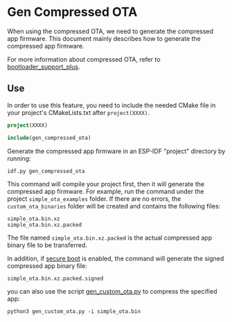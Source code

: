 # Gen Compressed OTA

When using the compressed OTA, we need to generate the compressed app firmware. This document mainly describes how to generate the compressed app firmware.

For more information about compressed OTA, refer to [bootloader_support_plus](https://github.com/espressif/esp-iot-solution/tree/master/components/bootloader_support_plus).

## Use
In order to use this feature, you need to include the needed CMake file in your project's CMakeLists.txt after `project(XXXX)`.

```cmake
project(XXXX)

include(gen_compressed_ota)
```

Generate the compressed app firmware in an ESP-IDF "project" directory by running:

```plaintext
idf.py gen_compressed_ota
```

This command will compile your project first, then it will generate the compressed app firmware. For example, run the command under the project `simple_ota_examples` folder. If there are no errors, the `custom_ota_binaries` folder will be created and contains the following files:

```plaintext
simple_ota.bin.xz  
simple_ota.bin.xz.packed
```

The file named `simple_ota.bin.xz.packed` is the actual compressed app binary file to be transferred.

In addition, if [secure boot](https://docs.espressif.com/projects/esp-idf/en/latest/esp32c3/security/secure-boot-v2.html) is enabled, the command will generate the signed compressed app binary file:

```plaintext
simple_ota.bin.xz.packed.signed
```

you can also use the script [gen_custom_ota.py](https://github.com/espressif/esp-iot-solution/tree/master/tools/cmake_utilities/scripts/gen_custom_ota.py) to compress the specified app:

```plaintext
python3 gen_custom_ota.py -i simple_ota.bin
```
